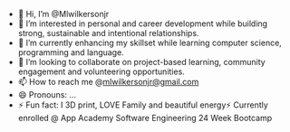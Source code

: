- 👋 Hi, I’m @Mlwilkersonjr
- 👀 I’m interested in personal and career development while building strong, sustainable and intentional relationships.
- 🌱 I’m currently enhancing my skillset while learning computer science, programming and language.
- 💞️ I’m looking to collaborate on project-based learning, community engagement and volunteering opportunities.
- 📫 How to reach me @mlwilkersonjr@gmail.com
- 😄 Pronouns: ...
- ⚡ Fun fact: I 3D print, LOVE Family and beautiful energy⚡️
Currently enrolled @ App Academy Software Engineering 24 Week Bootcamp
<!---
Mlwilkersonjr/Mlwilkersonjr is a ✨ special ✨ repository because its `README.md` (this file) appears on your GitHub profile.
You can click the Preview link to take a look at your changes.
--->
